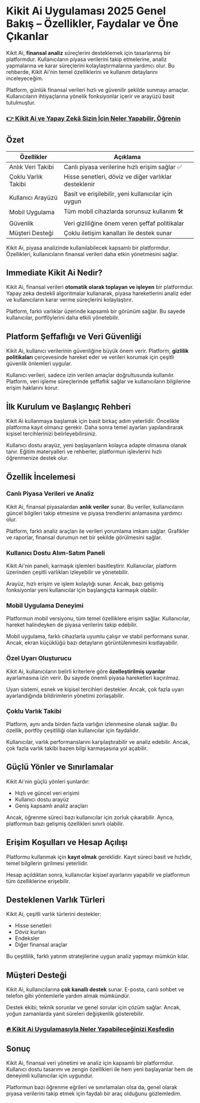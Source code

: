 # Kikit Ai Uygulaması 2025 Genel Bakış – Özellikler, Faydalar ve Öne Çıkanlar
 

Kikit Ai, **finansal analiz** süreçlerini desteklemek için tasarlanmış bir platformdur. Kullanıcıların piyasa verilerini takip etmelerine, analiz yapmalarına ve karar süreçlerini kolaylaştırmalarına yardımcı olur. Bu rehberde, Kikit Ai'nin temel özelliklerini ve kullanım detaylarını inceleyeceğim.

Platform, günlük finansal verileri hızlı ve güvenilir şekilde sunmayı amaçlar. Kullanıcıların ihtiyaçlarına yönelik fonksiyonlar içerir ve arayüzü basit tutulmuştur.

### [👉  Kikit Ai ve Yapay Zekâ Sizin İçin Neler Yapabilir, Öğrenin](https://t.co/rfaemHQMHi)
## Özet

| Özellikler             | Açıklama                                             |
|-----------------------|------------------------------------------------------|
| Anlık Veri Takibi      | Canlı piyasa verilerine hızlı erişim sağlar ✅       |
| Çoklu Varlık Takibi   | Hisse senetleri, döviz ve diğer varlıklar desteklenir |
| Kullanıcı Arayüzü      | Basit ve erişilebilir, yeni kullanıcılar için uygun |
| Mobil Uygulama         | Tüm mobil cihazlarda sorunsuz kullanım 🛠️          |
| Güvenlik              | Veri gizliliğine önem veren şeffaf politikalar       |
| Müşteri Desteği       | Çoklu iletişim kanalları ile destek sunar            |

Kikit Ai, piyasa analizinde kullanılabilecek kapsamlı bir platformdur. Özellikleri, kullanıcıların finansal verileri daha etkin yönetmesini sağlar.

## Immediate Kikit Ai Nedir?

Kikit Ai, finansal verileri **otomatik olarak toplayan ve işleyen** bir platformdur. Yapay zeka destekli algoritmalar kullanarak, piyasa hareketlerini analiz eder ve kullanıcıların karar verme süreçlerini kolaylaştırır. 

Platform, farklı varlıklar üzerinde kapsamlı bir görünüm sağlar. Bu sayede kullanıcılar, portföylerini daha etkili yönetebilir.

## Platform Şeffaflığı ve Veri Güvenliği

Kikit Ai, kullanıcı verilerinin güvenliğine büyük önem verir. Platform, **gizlilik politikaları** çerçevesinde hareket eder ve verileri korumak için çeşitli güvenlik önlemleri uygular.

Kullanıcı verileri, sadece izin verilen amaçlar doğrultusunda kullanılır. Platform, veri işleme süreçlerinde şeffaflık sağlar ve kullanıcıların bilgilerine erişim haklarını korur.

## İlk Kurulum ve Başlangıç Rehberi

Kikit Ai kullanmaya başlamak için basit birkaç adım yeterlidir. Öncelikle platforma kayıt olmanız gerekir. Daha sonra temel ayarları yapılandırarak kişisel tercihlerinizi belirleyebilirsiniz.

Kullanıcı dostu arayüz, yeni başlayanların kolayca adapte olmasına olanak tanır. Eğitim materyalleri ve rehberler, platformun işlevlerini hızlı öğrenmenize destek olur.

## Özellik İncelemesi

### Canlı Piyasa Verileri ve Analiz

Kikit Ai, finansal piyasalardan **anlık veriler** sunar. Bu veriler, kullanıcıların güncel bilgileri takip etmesine ve piyasa trendlerini anlamasına yardımcı olur.

Platform, farklı analiz araçları ile verileri yorumlama imkanı sağlar. Grafikler ve raporlar, finansal durumun net bir şekilde görülmesini sağlar.

### Kullanıcı Dostu Alım-Satım Paneli

Kikit Ai'nin paneli, karmaşık işlemleri basitleştirir. Kullanıcılar, platform üzerinden çeşitli varlıkları izleyebilir ve yönetebilir.

Arayüz, hızlı erişim ve işlem kolaylığı sunar. Ancak, bazı gelişmiş fonksiyonlar yeni kullanıcılar için başlangıçta karmaşık olabilir.

### Mobil Uygulama Deneyimi

Platformun mobil versiyonu, tüm temel özelliklere erişim sağlar. Kullanıcılar, hareket halindeyken de piyasa verilerini takip edebilir.

Mobil uygulama, farklı cihazlarla uyumlu çalışır ve stabil performans sunar. Ancak, ekran küçüklüğü bazı detayların görüntülenmesini kısıtlayabilir.

### Özel Uyarı Oluşturucu

Kikit Ai, kullanıcıların belirli kriterlere göre **özelleştirilmiş uyarılar** ayarlamasına izin verir. Bu sayede önemli piyasa hareketleri kaçırılmaz.

Uyarı sistemi, esnek ve kişisel tercihleri destekler. Ancak, çok fazla uyarı ayarlandığında bildirimlerin yönetimi zorlaşabilir.

### Çoklu Varlık Takibi

Platform, aynı anda birden fazla varlığın izlenmesine olanak sağlar. Bu özellik, portföy çeşitliliği olan kullanıcılar için faydalıdır.

Kullanıcılar, varlık performanslarını karşılaştırabilir ve analiz edebilir. Ancak, çok fazla varlık takibi bazen bilgi karmaşasına yol açabilir.

## Güçlü Yönler ve Sınırlamalar

Kikit Ai'nin güçlü yönleri şunlardır:

- Hızlı ve güncel veri erişimi  
- Kullanıcı dostu arayüz  
- Geniş kapsamlı analiz araçları  

Ancak, öğrenme süreci bazı kullanıcılar için zorluk çıkarabilir. Ayrıca, platformun bazı gelişmiş özellikleri sınırlı olabilir.

## Erişim Koşulları ve Hesap Açılışı

Platformu kullanmak için **kayıt olmak** gereklidir. Kayıt süreci basit ve hızlıdır, temel bilgilerin girilmesi yeterlidir. 

Hesap açıldıktan sonra, kullanıcılar kişisel ayarlarını yapabilir ve platformun tüm özelliklerine erişebilir.

## Desteklenen Varlık Türleri

Kikit Ai, çeşitli varlık türlerini destekler:

- Hisse senetleri  
- Döviz kurları  
- Endeksler  
- Diğer finansal araçlar  

Bu çeşitlilik, farklı yatırım stratejilerine uygun analiz yapmayı mümkün kılar.

## Müşteri Desteği

Kikit Ai, kullanıcılarına **çok kanallı destek** sunar. E-posta, canlı sohbet ve telefon gibi yöntemlerle yardım almak mümkündür.

Destek ekibi, teknik sorunlar ve genel sorular için çözüm sağlar. Ancak, yoğun zamanlarda yanıt süreleri değişkenlik gösterebilir.

### [🔥 Kikit Ai Uygulamasıyla Neler Yapabileceğinizi Keşfedin](https://t.co/rfaemHQMHi)
## Sonuç

Kikit Ai, finansal veri yönetimi ve analiz için kapsamlı bir platformdur. Kullanıcı dostu tasarımı ve zengin özellikleri ile hem yeni başlayanlar hem de deneyimli kullanıcılar için uygundur.

Platformun bazı öğrenme eğrileri ve sınırlamaları olsa da, genel olarak piyasa verilerini takip etmek için faydalı bir araç olduğunu gözlemledim.